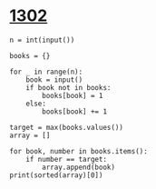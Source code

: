 #  [1302](https://www.acmicpc.net/problem/1302)

```
n = int(input())

books = {}

for _ in range(n):
    book = input()
    if book not in books:
        books[book] = 1
    else:
        books[book] += 1

target = max(books.values())
array = []

for book, number in books.items():
    if number == target:
        array.append(book)
print(sorted(array)[0])  	
```

